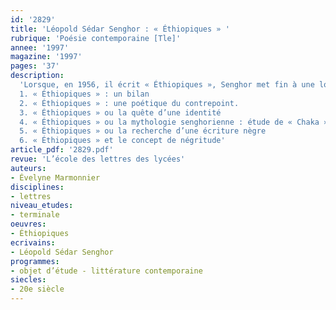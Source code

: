 ```yaml
---
id: '2829'
title: 'Léopold Sédar Senghor : « Éthiopiques » '
rubrique: 'Poésie contemporaine [Tle]'
annee: '1997'
magazine: '1997'
pages: '37'
description: 
  'Lorsque, en 1956, il écrit « Éthiopiques », Senghor met fin à une longue interruption de sa production poétique et amorce un tournant essentiel, sur le plan idéologique, poétique et personnel…
  1. « Éthiopiques » : un bilan
  2. « Éthiopiques » : une poétique du contrepoint.
  3. « Éthiopiques » ou la quête d’une identité
  4. « Éthiopiques » ou la mythologie senghorienne : étude de « Chaka »
  5. « Éthiopiques » ou la recherche d’une écriture nègre
  6. « Éthiopiques » et le concept de négritude'
article_pdf: '2829.pdf'
revue: 'L’école des lettres des lycées'
auteurs:
- Évelyne Marmonnier
disciplines:
- lettres
niveau_etudes:
- terminale
oeuvres:
- Éthiopiques
ecrivains:
- Léopold Sédar Senghor
programmes:
- objet d’étude - littérature contemporaine
siecles:
- 20e siècle
---
```

